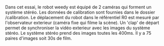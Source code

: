 Dans cet essai, le robot weedy est équipé de 2 caméras qui forment un système stéréo. 
Les données de calibration sont fournies dans le dossier /calibration. 
Le déplacement du robot dans le référentiel R0 est mesuré par l'observateur exterieur (caméra fixe qui filme la scène).
Un 'clap' de départ permet de synchroniser la vidéo exterieur avec les images du système stéréo. 
Le système stéréo prend des images toutes les 400ms. Il y a 75 paires d'images soit 30s de film. 
